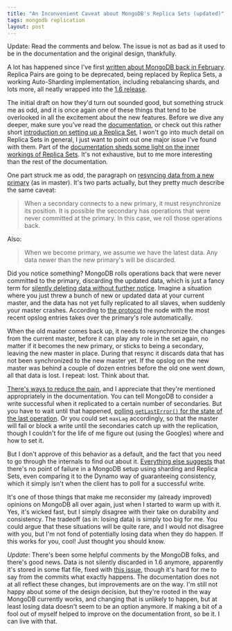 ```yaml
---
title: "An Inconvenient Caveat about MongoDB's Replica Sets (updated)"
tags: mongodb replication
layout: post
---
```

Update: Read the comments and below. The issue is not as bad as it used to be in the documentation and the original
design, thankfully.

A lot has happened since I've first [written about MongoDB back in
February](/2010/2/25/notes_on_mongodb.html). Replica Pairs are going to be deprecated, being
replaced by Replica Sets, a working Auto-Sharding implementation, including rebalancing shards, and lots more, all
neatly wrapped into the [1.6 release](http://blog.mongodb.org/post/908172564/mongodb-1-6-released).

The initial draft on how they'd turn out sounded good, but something struck me as odd, and it is once again one of these
things that tend to be overlooked in all the excitement about the new features. Before we dive any deeper, make sure
you've read the [documentation](http://www.mongodb.org/display/DOCS/Replica+Sets), or check out this rather short
[introduction on setting up a Replica
Set](http://www.coffeepowered.net/2010/08/06/setting-up-replica-sets-with-mongodb-1-6/), I won't go into much detail on
Replica Sets in general, I just want to point out one major issue I've found with them. Part of the [documentation sheds
some light on the inner workings of Replica Sets](http://www.mongodb.org/display/DOCS/Replica+Set+Internals). It's not
exhaustive, but to me more interesting than the rest of the documentation.

One part struck me as odd, the paragraph on [resyncing data from a new
primary](http://www.mongodb.org/display/DOCS/Replica+Set+Internals#ReplicaSetInternals-Resync%28ConnectingtoaNewPrimary%29)
(as in master). It's two parts actually, but they pretty much describe the same caveat:

> When a secondary connects to a new primary, it must resynchronize its position. It is possible the secondary has
> operations that were never committed at the primary. In this case, we roll those operations back.

Also:

> When we become primary, we assume we have the latest data. Any data newer than the new primary's will be discarded.

Did you notice something? MongoDB rolls operations back that were never committed to the primary, discarding the updated
data, which is just a fancy term for [silently deleting data without further
notice](http://www.mongodb.org/display/DOCS/Replica+Set+Internals#ReplicaSetInternals-AssumptionofPrimary). Imagine a
situation where you just threw a bunch of new or updated data at your current master, and the data has not yet fully
replicated to all slaves, when suddenly your master crashes. According to [the
protocol](http://www.mongodb.org/display/DOCS/Replica+Set+Internals#ReplicaSetInternals-PickingPrimary) the node with
the most recent opslog entries takes over the primary's role automatically.

When the old master comes back up, it needs to resynchronize the changes from the current master, before it can play any
role in the set again, no matter if it becomes the new primary, or sticks to being a secondary, leaving the new master
in place. During that resync it discards data that has not been synchronized to the new master yet. If the opslog on the
new master was behind a couple of dozen entries before the old one went down, all that data is lost. I repeat: lost.
Think about that.

[There's ways to reduce the
pain](http://www.mongodb.org/display/DOCS/Replica+Set+Internals#ReplicaSetInternals-IncreasingDurability), and I
appreciate that they're mentioned appropriately in the documentation. You can tell MongoDB to consider a write
successful when it replicated to a certain number of secondaries. But you have to wait until that happened, [polling
`getLastError()` for the state of the last
operation](http://www.mongodb.org/display/DOCS/Verifying+Propagation+of+Writes+with+getLastError). Or you could set
`maxLag` accordingly, so that the master will fail or block a write until the secondaries catch up with the replication,
though I couldn't for the life of me figure out (using the Googles) where and how to set it.

But I don't approve of this behavior as a default, and the fact that you need to go through the internals to find out
about it. [Everything else suggests](http://www.mongodb.org/display/DOCS/Sharding+and+Failover) that there's no point of
failure in a MongoDB setup using sharding and Replica Sets, even comparing it to the Dynamo way of guaranteeing
consistency, which it simply isn't when the client has to poll for a successful write.

It's one of those things that make me reconsider my (already improved) opinions on MongoDB all over again, just when I
started to warm up with it. Yes, it's wicked fast, but I simply disagree with their take on durability and consistency.
The tradeoff (as in: losing data) is simply too big for me. You could argue that these situations will be quite rare,
and I would not disagree with you, but I'm not fond of potentially losing data when they do happen. If this works for
you, cool! Just thought you should know.

*Update*: There's been some helpful comments by the MongoDB folks, and there's good news. Data is not silently discarded
in 1.6 anymore, apparently it's stored in some flat file, fixed with [this
issue](http://jira.mongodb.org/browse/SERVER-1512), though it's hard for me to say from the commits what exactly
happens. The documentation does not at all reflect these changes, but improvements are on the way. I'm still not happy
about some of the design decision, but they're rooted in the way MongoDB currently works, and changing that is unlikely
to happen, but at least losing data doesn't seem to be an option anymore. If making a bit of a fool out of myself helped
to improve on the documentation front, so be it. I can live with that.
